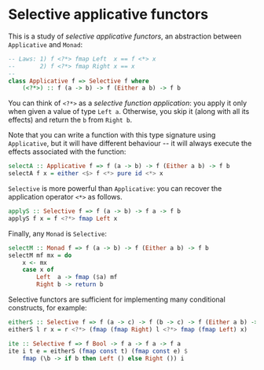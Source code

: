 # Selective applicative functors

This is a study of *selective applicative functors*, an abstraction between `Applicative` and `Monad`: 

```haskell
-- Laws: 1) f <?*> fmap Left  x == f <*> x
--       2) f <?*> fmap Right x == x
--
class Applicative f => Selective f where
    (<?*>) :: f (a -> b) -> f (Either a b) -> f b
```

You can think of `<?*>` as a *selective function application*: you apply it only when given a value of
type `Left a`. Otherwise, you skip it (along with all its effects) and return the `b` from `Right b`.

Note that you can write a function with this type signature using `Applicative`, but it will have
different behaviour -- it will always execute the effects associated with the function:

```haskell
selectA :: Applicative f => f (a -> b) -> f (Either a b) -> f b
selectA f x = either <$> f <*> pure id <*> x
```

`Selective` is more powerful than `Applicative`: you can recover the application operator `<*>` as follows.

```haskell
applyS :: Selective f => f (a -> b) -> f a -> f b
applyS f x = f <?*> fmap Left x
```

Finally, any `Monad` is `Selective`: 

```haskell
selectM :: Monad f => f (a -> b) -> f (Either a b) -> f b
selectM mf mx = do
    x <- mx
    case x of
        Left  a -> fmap ($a) mf
        Right b -> return b
```

Selective functors are sufficient for implementing many conditional constructs, for example:

```haskell
eitherS :: Selective f => f (a -> c) -> f (b -> c) -> f (Either a b) -> f c
eitherS l r x = r <?*> (fmap (fmap Right) l <?*> fmap (fmap Left) x)

ite :: Selective f => f Bool -> f a -> f a -> f a
ite i t e = eitherS (fmap const t) (fmap const e) $
    fmap (\b -> if b then Left () else Right ()) i
```
